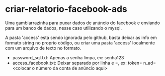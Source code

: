 # criar-relatorio-facebook-ads

Uma gambiarrazinha para puxar dados de anúncio do facebook e enviando para um banco de dados, nesse caso utilizando o mysql.

A pasta 'access' está sendo ignorada pelo github, basta deixar as info em formato string no proprio código, ou criar uma pasta 'access' localmente com um arquivo de texto no formato.

- password_sql.txt:
  Apenas a senha limpa, ex: senha123
- access_facebook.txt:
Deixar separado por linha e =, ex:
token=<colocar o token aqui>
n_ad=<colocar o número da conta de anúncio aqui>
